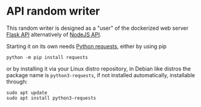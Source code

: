# API random writer

This random writer is designed as a "user" of the
dockerized web server
[Flask API](https://github.com/TomasKindahl/flask-API)
alternatively of
[NodeJS API](https://github.com/TomasKindahl/node-API).

Starting it on its own needs
[Python requests](https://docs.python-requests.org/en/latest/user/install/#python-m-pip-install-requests),
either by using pip

```
python -m pip install requests
```

or by installing it via your Linux distro repository,
in Debian like distros the package name is
`python3-requests`, if not installed automatically,
installable through:

```
sudo apt update
sudo apt install python3-requests
```

